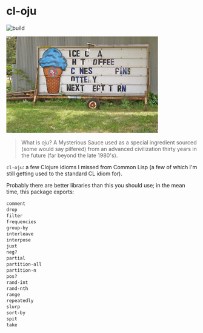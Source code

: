 # cl-oju

![build](https://github.com/eigenhombre/cl-oju/actions/workflows/build.yml/badge.svg)

<img src="/words.jpg" width="400">

> What is *oju*? A Mysterious Sauce used as a special ingredient
> sourced (some would say pilfered) from an advanced civilization
> thirty years in the future (far beyond the late 1980's).

`cl-oju`: a few Clojure idioms I missed from Common Lisp (a few of which I'm
still getting used to the standard CL idiom for).

Probably there are better libraries than this you should use; in the
mean time, this package exports:

    comment
    drop
    filter
    frequencies
    group-by
    interleave
    interpose
    juxt
    neg?
    partial
    partition-all
    partition-n
    pos?
    rand-int
    rand-nth
    range
    repeatedly
    slurp
    sort-by
    spit
    take




